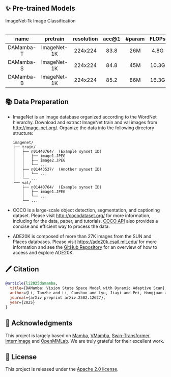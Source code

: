 




## ✨ Pre-trained Models


<summary> ImageNet-1k Image Classification </summary>
<br>

<div>

|      name       |   pretrain   | resolution | acc@1 | #param | FLOPs |                               download                                |
|:---------------:| :----------: | :--------: |:-----:|:------:|:-----:|:---------------------------------------------------------------------:|
|    DAMamba-T    | ImageNet-1K  |  224x224   | 83.8  |  26M   | 4.8G  | [ckpt](https://huggingface.co/ltzovo/DAMamba/blob/main/DAMamba-T.pth) |        |
| DAMamba-S | ImageNet-1K  |  224x224   | 84.8  |  45M   | 10.3G | [ckpt](https://huggingface.co/ltzovo/DAMamba/blob/main/DAMamba-S.pth) |
| DAMamba-B | ImageNet-1K  |  224x224   | 85.2  |  86M   | 16.3G | [ckpt](https://huggingface.co/ltzovo/DAMamba/blob/main/DAMamba-B.pth) |

</div>




## 📚 Data Preparation

* ImageNet is an image database organized according to the WordNet hierarchy. Download and extract ImageNet train and val images from http://image-net.org/. Organize the data into the following directory structure:
  
  ```
  imagenet/
  ├── train/
  │   ├── n01440764/  (Example synset ID)
  │   │   ├── image1.JPEG
  │   │   ├── image2.JPEG
  │   │   └── ...
  │   ├── n01443537/  (Another synset ID)
  │   │   └── ...
  │   └── ...
  └── val/
      ├── n01440764/  (Example synset ID)
      │   ├── image1.JPEG
      │   └── ...
      └── ...
  ```
* COCO is a large-scale object detection, segmentation, and captioning dataset. Please visit http://cocodataset.org/ for more information, including for the data, paper, and tutorials. [COCO API](https://github.com/cocodataset/cocoapi) also provides a concise and efficient way to process the data.
* ADE20K is composed of more than 27K images from the SUN and Places databases. Please visit https://ade20k.csail.mit.edu/ for more information and see the [GitHub Repository](https://github.com/CSAILVision/ADE20K) for an overview of how to access and explore ADE20K.



## 🖊️ Citation

```BibTeX
@article{li2025damamba,
  title={DAMamba: Vision State Space Model with Dynamic Adaptive Scan},
  author={Li, Tanzhe and Li, Caoshuo and Lyu, Jiayi and Pei, Hongjuan and Zhang, Baochang and Jin, Taisong and Ji, Rongrong},
  journal={arXiv preprint arXiv:2502.12627},
  year={2025}
}
```

## 💌 Acknowledgments

This project is largely based on [Mamba](https://github.com/state-spaces/mamba), [VMamba](https://github.com/MzeroMiko/VMamba), [Swin-Transformer](https://github.com/microsoft/Swin-Transformer), [InternImage](https://github.com/OpenGVLab/InternImage) and [OpenMMLab](https://github.com/open-mmlab). We are truly grateful for their excellent work.

## 🎫 License
This project is released under the [Apache 2.0 license](LICENSE).

